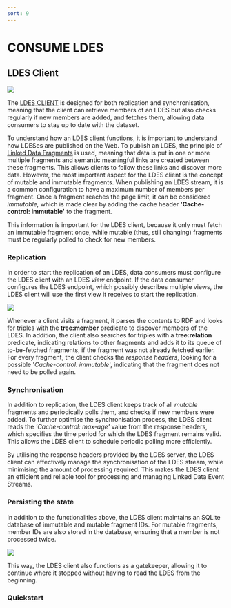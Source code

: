 ```yaml
---
sort: 9
---
```


# CONSUME LDES



## LDES Client



![](/VSDS-Tech-Docs/images/LDES%20client.png)

The [LDES CLIENT](https://github.com/Informatievlaanderen/VSDS-Linked-Data-Interactions) is designed for both replication and synchronisation, meaning that the client can retrieve members of an LDES but also checks regularly if new members are added, and fetches them, allowing data consumers to stay up to date with the dataset.

To understand how an LDES client functions, it is important to understand how LDESes are published on the Web. To publish an LDES, the principle of [Linked Data Fragments](https://linkeddatafragments.org/specification/linked-data-fragments/) is used, meaning that data is put in one or more multiple fragments and semantic meaningful links are created between these fragments. This allows clients to follow these links and discover more data. However, the most important aspect for the LDES client is the concept of mutable and immutable fragments. When publishing an LDES stream, it is a common configuration to have a maximum number of members per fragment. Once a fragment reaches the page limit, it can be considered *immutable,* which is made clear by adding the cache header **'Cache-control: immutable'** to the fragment.

This information is important for the LDES client, because it only must fetch an immutable fragment once, while mutable (thus, still changing) fragments must be regularly polled to check for new members.

### Replication


In order to start the replication of an LDES, data consumers must configure the LDES client with an LDES *view* endpoint. If the data consumer configures the LDES endpoint, which possibly describes multiple views, the LDES client will use the first view it receives to start the replication.

![](/VSDS-Tech-Docs/images/)

Whenever a client visits a fragment, it parses the contents to RDF and looks for triples with the **tree:member** predicate to discover members of the LDES. In addition, the client also searches for triples with a **tree:relation** predicate, indicating relations to other fragments and adds it to its queue of to-be-fetched fragments, if the fragment was not already fetched earlier. For every fragment, the client checks the *response headers*, looking for a possible '*Cache-control: immutable*', indicating that the fragment does not need to be polled again.

### Synchronisation


In addition to replication, the LDES client keeps track of all *mutable* fragments and periodically polls them, and checks if new members were added. To further optimise the synchronisation process, the LDES client reads the *'Cache-control: max-age'* value from the response headers, which specifies the time period for which the LDES fragment remains valid. This allows the LDES client to schedule periodic polling more efficiently.

By utilising the response headers provided by the LDES server, the LDES client can effectively manage the synchronisation of the LDES stream, while minimising the amount of processing required. This makes the LDES client an efficient and reliable tool for processing and managing Linked Data Event Streams.



### Persisting the state


In addition to the functionalities above, the LDES client maintains an SQLite database of immutable and mutable fragment IDs. For mutable fragments, member IDs are also stored in the database, ensuring that a member is not processed twice.

![](/VSDS-Tech-Docs/images/State.png)

This way, the LDES client also functions as a gatekeeper, allowing it to continue where it stopped without having to read the LDES from the beginning.




### Quickstart



